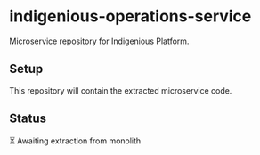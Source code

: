 # indigenious-operations-service

Microservice repository for Indigenious Platform.

## Setup

This repository will contain the extracted microservice code.

## Status

⏳ Awaiting extraction from monolith
